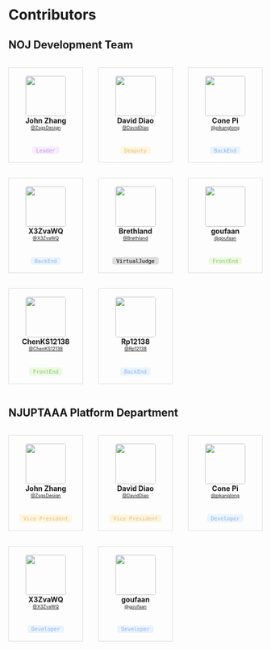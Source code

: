 # Contributors

## NOJ Development Team

<style>
.user-container{
    display: flex;
    flex-wrap: wrap;
    margin-right: -15px;
    margin-left: -15px;
}
.user-container > div{
    position: relative;
    width: 100%;
    padding-right: 15px;
    padding-left: 15px;
    box-sizing: border-box;
}
.col-12 {
    flex: 0 0 100%;
    max-width: 100%;
}
@media (min-width: 576px){
    .col-sm-6 {
        flex: 0 0 50%;
        max-width: 50%;
    }
}
@media (min-width: 768px){
    .col-md-4 {
        flex: 0 0 33.33333%;
        max-width: 33.33333%;
    }
}
.user-card{
    border: 1px solid #ddd;
    padding: 1rem;
    text-align: center;
    margin:15px 0;
}
.user-card img{
    width: 5rem;
    border-radius: 4px;
}
.user-card p{
    margin: 0;
}
.user-card p.user-name{
    font-weight: bold;
}
.user-card p.user-id{
    font-size:65%;
}
.user-card p.user-badge{
    margin-top: 2rem;
    font-size: 75%;
    font-family: 'Consolas', monospace;
    padding: 0.1rem 0.5rem;
    display:inline-block;
    border-radius:4px;
}
.badge-default{
    background: #ddd;
    color: #000;
}
.badge-leader{
    background: #f7edff;
    color: #b998e7;
}
.badge-deaputy, .badge-vp{
    background: #fdf6df;
    color: #e4bb7f;
}
.badge-backend, .badge-developer{
    background: #ebf3fe;
    color: #85b3ec;
}
.badge-frontend{
    background: #ebf9e1;
    color: #8ac361;
}
.badge-design{
    background: #feedf7;
    color: #e8a9ce;
}
.badge-maintain{
    background: #fff1f1;
    color: #eb9392;
}
</style>
<div class="user-container">
    <div class="col-12 col-sm-6 col-md-4 col-lg-3">
        <div class="user-card">
            <img src="https://github.com/ZsgsDesign.png?s=64"/>
            <p class="user-name">John Zhang</p>
            <p class="user-id"><a href="https://github.com/ZsgsDesign">@ZsgsDesign</a></p>
            <p class="user-badge badge-leader">Leader</p>
        </div>
    </div>
    <div class="col-12 col-sm-6 col-md-4 col-lg-3">
        <div class="user-card">
            <img src="https://github.com/DavidDiao.png?s=64"/>
            <p class="user-name">David Diao</p>
            <p class="user-id"><a href="https://github.com/DavidDiao">@DavidDiao</a></p>
            <p class="user-badge badge-deaputy">Deaputy</p>
        </div>
    </div>
    <div class="col-12 col-sm-6 col-md-4 col-lg-3">
        <div class="user-card">
            <img src="https://github.com/pikanglong.png?s=64"/>
            <p class="user-name">Cone Pi</p>
            <p class="user-id"><a href="https://github.com/pikanglong">@pikanglong</a></p>
            <p class="user-badge badge-backend">BackEnd</p>
        </div>
    </div>
    <div class="col-12 col-sm-6 col-md-4 col-lg-3">
        <div class="user-card">
            <img src="https://github.com/X3ZvaWQ.png?s=64"/>
            <p class="user-name">X3ZvaWQ</p>
            <p class="user-id"><a href="https://github.com/X3ZvaWQ">@X3ZvaWQ</a></p>
            <p class="user-badge badge-backend">BackEnd</p>
        </div>
    </div>
    <div class="col-12 col-sm-6 col-md-4 col-lg-3">
        <div class="user-card">
            <img src="https://github.com/Brethland.png?s=64"/>
            <p class="user-name">Brethland</p>
            <p class="user-id"><a href="https://github.com/Brethland">@Brethland</a></p>
            <p class="user-badge badge-default">VirtualJudge</p>
        </div>
    </div>
    <div class="col-12 col-sm-6 col-md-4 col-lg-3">
        <div class="user-card">
            <img src="https://github.com/goufaan.png?s=64"/>
            <p class="user-name">goufaan</p>
            <p class="user-id"><a href="https://github.com/goufaan">@goufaan</a></p>
            <p class="user-badge badge-frontend">FrontEnd</p>
        </div>
    </div>
    <div class="col-12 col-sm-6 col-md-4 col-lg-3">
        <div class="user-card">
            <img src="https://github.com/ChenKS12138.png?s=64"/>
            <p class="user-name">ChenKS12138</p>
            <p class="user-id"><a href="https://github.com/ChenKS12138">@ChenKS12138</a></p>
            <p class="user-badge badge-frontend">FrontEnd</p>
        </div>
    </div>
    <div class="col-12 col-sm-6 col-md-4 col-lg-3">
        <div class="user-card">
            <img src="https://github.com/goufaan.png?s=64"/>
            <p class="user-name">Rp12138</p>
            <p class="user-id"><a href="https://github.com/Rp12138">@Rp12138</a></p>
            <p class="user-badge badge-backend">BackEnd</p>
        </div>
    </div>
</div>

## NJUPTAAA Platform Department

<div class="user-container">
    <div class="col-12 col-sm-6 col-md-4 col-lg-3">
        <div class="user-card">
            <img src="https://github.com/ZsgsDesign.png?s=64"/>
            <p class="user-name">John Zhang</p>
            <p class="user-id"><a href="https://github.com/ZsgsDesign">@ZsgsDesign</a></p>
            <p class="user-badge badge-vp">Vice President</p>
        </div>
    </div>
    <div class="col-12 col-sm-6 col-md-4 col-lg-3">
        <div class="user-card">
            <img src="https://github.com/DavidDiao.png?s=64"/>
            <p class="user-name">David Diao</p>
            <p class="user-id"><a href="https://github.com/DavidDiao">@DavidDiao</a></p>
            <p class="user-badge badge-vp">Vice President</p>
        </div>
    </div>
    <div class="col-12 col-sm-6 col-md-4 col-lg-3">
        <div class="user-card">
            <img src="https://github.com/pikanglong.png?s=64"/>
            <p class="user-name">Cone Pi</p>
            <p class="user-id"><a href="https://github.com/pikanglong">@pikanglong</a></p>
            <p class="user-badge badge-developer">Developer</p>
        </div>
    </div>
    <div class="col-12 col-sm-6 col-md-4 col-lg-3">
        <div class="user-card">
            <img src="https://github.com/X3ZvaWQ.png?s=64"/>
            <p class="user-name">X3ZvaWQ</p>
            <p class="user-id"><a href="https://github.com/X3ZvaWQ">@X3ZvaWQ</a></p>
            <p class="user-badge badge-developer">Developer</p>
        </div>
    </div>
    <div class="col-12 col-sm-6 col-md-4 col-lg-3">
        <div class="user-card">
            <img src="https://github.com/goufaan.png?s=64"/>
            <p class="user-name">goufaan</p>
            <p class="user-id"><a href="https://github.com/goufaan">@goufaan</a></p>
            <p class="user-badge badge-developer">Developer</p>
        </div>
    </div>
</div>
